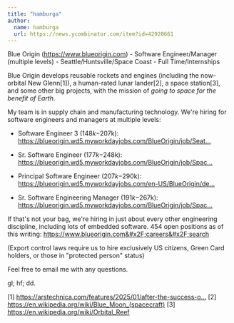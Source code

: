 ```yaml
---
title: "hamburga"
author:
  name: hamburga
  url: https://news.ycombinator.com/item?id=42920661
---
```

Blue Origin (<a href="https:&#x2F;&#x2F;www.blueorigin.com" rel="nofollow">https:&#x2F;&#x2F;www.blueorigin.com</a>) - Software Engineer&#x2F;Manager (multiple levels) - Seattle&#x2F;Huntsville&#x2F;Space Coast - Full Time&#x2F;Internships

Blue Origin develops reusable rockets and engines (including the now-orbital New Glenn[1]), a human-rated lunar lander[2], a space station[3], and some other big projects, with the mission of *going to space for the benefit of Earth*.

My team is in supply chain and manufacturing technology. We&#x27;re hiring for software engineers and managers at multiple levels:

- Software Engineer 3 ($148k-$207k): <a href="https:&#x2F;&#x2F;blueorigin.wd5.myworkdayjobs.com&#x2F;BlueOrigin&#x2F;job&#x2F;Seattle-WA&#x2F;Software-Engineer-III---Enterprise-Technology_R47034" rel="nofollow">https:&#x2F;&#x2F;blueorigin.wd5.myworkdayjobs.com&#x2F;BlueOrigin&#x2F;job&#x2F;Seat...</a>

- Sr. Software Engineer ($177k-$248k): <a href="https:&#x2F;&#x2F;blueorigin.wd5.myworkdayjobs.com&#x2F;BlueOrigin&#x2F;job&#x2F;Space-Coast-FL&#x2F;Sr-Software-Engineer---Enterprise-Technology_R47415" rel="nofollow">https:&#x2F;&#x2F;blueorigin.wd5.myworkdayjobs.com&#x2F;BlueOrigin&#x2F;job&#x2F;Spac...</a>

- Principal Software Engineer ($207k-$290k): <a href="https:&#x2F;&#x2F;blueorigin.wd5.myworkdayjobs.com&#x2F;en-US&#x2F;BlueOrigin&#x2F;details&#x2F;Principal-Software-Engineer---Enterprise-Technology_R47041" rel="nofollow">https:&#x2F;&#x2F;blueorigin.wd5.myworkdayjobs.com&#x2F;en-US&#x2F;BlueOrigin&#x2F;de...</a>

- Sr. Software Engineering Manager ($191k-$267k): <a href="https:&#x2F;&#x2F;blueorigin.wd5.myworkdayjobs.com&#x2F;BlueOrigin&#x2F;job&#x2F;Space-Coast-FL&#x2F;Senior-Manager--Software-Engineering_R49327" rel="nofollow">https:&#x2F;&#x2F;blueorigin.wd5.myworkdayjobs.com&#x2F;BlueOrigin&#x2F;job&#x2F;Spac...</a>

If that&#x27;s not your bag, we&#x27;re hiring in just about every other engineering discipline, including lots of embedded software. 454 open positions as of this writing: <a href="https:&#x2F;&#x2F;www.blueorigin.com&#x2F;careers&#x2F;search" rel="nofollow">https:&#x2F;&#x2F;www.blueorigin.com&#x2F;careers&#x2F;search</a>

(Export control laws require us to hire exclusively US citizens, Green Card holders, or those in &quot;protected person&quot; status)

Feel free to email me with any questions.

gl; hf; dd.

[1] <a href="https:&#x2F;&#x2F;arstechnica.com&#x2F;features&#x2F;2025&#x2F;01&#x2F;after-the-success-of-new-glenn-blue-origin-to-focus-on-launching-frequently&#x2F;" rel="nofollow">https:&#x2F;&#x2F;arstechnica.com&#x2F;features&#x2F;2025&#x2F;01&#x2F;after-the-success-o...</a>
[2] <a href="https:&#x2F;&#x2F;en.wikipedia.org&#x2F;wiki&#x2F;Blue_Moon_(spacecraft)" rel="nofollow">https:&#x2F;&#x2F;en.wikipedia.org&#x2F;wiki&#x2F;Blue_Moon_(spacecraft)</a>
[3] <a href="https:&#x2F;&#x2F;en.wikipedia.org&#x2F;wiki&#x2F;Orbital_Reef" rel="nofollow">https:&#x2F;&#x2F;en.wikipedia.org&#x2F;wiki&#x2F;Orbital_Reef</a>
<JobApplication />
